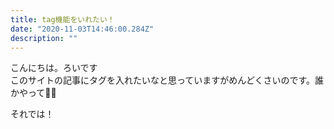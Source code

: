 ```yaml
---
title: tag機能をいれたい！
date: "2020-11-03T14:46:00.284Z"
description: ""
---
```


こんにちは。ろいです  
このサイトの記事にタグを入れたいなと思っていますがめんどくさいのです。誰かやって🙇‍♂️

それでは！
